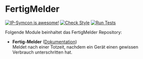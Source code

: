 # FertigMelder

[![IP-Symcon is awesome!](https://img.shields.io/badge/IP--Symcon-4.2-blue.svg)](https://www.symcon.de)
[![Check Style](https://github.com/symcon/FertigMelder/workflows/Check%20Style/badge.svg)](https://github.com/symcon/FertigMelder/actions)
[![Run Tests](https://github.com/symcon/FertigMelder/workflows/Run%20Tests/badge.svg)](https://github.com/symcon/FertigMelder/actions)

Folgende Module beinhaltet das FertigMelder Repository:

- __Fertig-Melder__ ([Dokumentation](https://www.symcon.de/de/service/dokumentation/modulreferenz/fertigmelder))  
	Meldet nach einer Totzeit, nachdem ein Gerät einen gewissen Verbrauch unterschritten hat.

